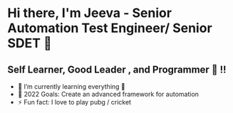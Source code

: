 # Hi there, I'm Jeeva - Senior Automation Test Engineer/ Senior SDET 👋 



## Self Learner, Good Leader , and Programmer 👋 !!

- 🌱 I’m currently learning everything 🤣
- 🥅 2022 Goals: Create an advanced framework for automation 
- ⚡ Fun fact: I love to play pubg / cricket
